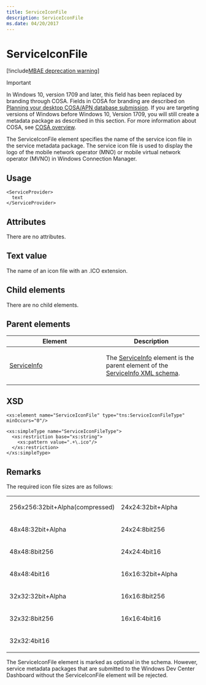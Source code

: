 ```yaml
---
title: ServiceIconFile
description: ServiceIconFile
ms.date: 04/20/2017
---
```


# ServiceIconFile

[!include[MBAE deprecation warning](../includes/mbae-deprecation-warning.md)]

> [!IMPORTANT]
> In Windows 10, version 1709 and later, this field has been replaced by branding through COSA. Fields in COSA for branding are described on [Planning your desktop COSA/APN database submission](planning-your-desktop-cosa-apn-database-submission.md). If you are targeting versions of Windows before Windows 10, Version 1709, you will still create a metadata package as described in this section. For more information about COSA, see [COSA overview](cosa-overview.md). 

The ServiceIconFile element specifies the name of the service icon file in the service metadata package. The service icon file is used to display the logo of the mobile network operator (MNO) or mobile virtual network operator (MVNO) in Windows Connection Manager.

## <span id="Usage"></span><span id="usage"></span><span id="USAGE"></span>Usage


``` syntax
<ServiceProvider>
  text
</ServiceProvider>
```

## <span id="Attributes"></span><span id="attributes"></span><span id="ATTRIBUTES"></span>Attributes


There are no attributes.

## <span id="Text_value"></span><span id="text_value"></span><span id="TEXT_VALUE"></span>Text value


The name of an icon file with an .ICO extension.

## <span id="Child_elements"></span><span id="child_elements"></span><span id="CHILD_ELEMENTS"></span>Child elements


There are no child elements.

## <span id="Parent_elements"></span><span id="parent_elements"></span><span id="PARENT_ELEMENTS"></span>Parent elements


<table>
<colgroup>
<col width="50%" />
<col width="50%" />
</colgroup>
<thead>
<tr class="header">
<th>Element</th>
<th>Description</th>
</tr>
</thead>
<tbody>
<tr class="odd">
<td><p><a href="serviceinfo.md" data-raw-source="[ServiceInfo](serviceinfo.md)">ServiceInfo</a></p></td>
<td><p>The <a href="serviceinfo.md" data-raw-source="[ServiceInfo](serviceinfo.md)">ServiceInfo</a> element is the parent element of the <a href="serviceinfo-xml-schema.md" data-raw-source="[ServiceInfo XML schema](serviceinfo-xml-schema.md)">ServiceInfo XML schema</a>.</p></td>
</tr>
</tbody>
</table>

 

## <span id="XSD"></span><span id="xsd"></span>XSD


``` syntax
<xs:element name="ServiceIconFile" type="tns:ServiceIconFileType" minOccurs="0"/>

<xs:simpleType name="ServiceIconFileType">
  <xs:restriction base="xs:string">
    <xs:pattern value=".+\.ico"/>
  </xs:restriction>
</xs:simpleType>
```

## <span id="Remarks"></span><span id="remarks"></span><span id="REMARKS"></span>Remarks


The required icon file sizes are as follows:

<table>
<colgroup>
<col width="50%" />
<col width="50%" />
</colgroup>
<tbody>
<tr class="odd">
<td><p>256x256:32bit+Alpha(compressed)</p></td>
<td><p>24x24:32bit+Alpha</p></td>
</tr>
<tr class="even">
<td><p>48x48:32bit+Alpha</p></td>
<td><p>24x24:8bit256</p></td>
</tr>
<tr class="odd">
<td><p>48x48:8bit256</p></td>
<td><p>24x24:4bit16</p></td>
</tr>
<tr class="even">
<td><p>48x48:4bit16</p></td>
<td><p>16x16:32bit+Alpha</p></td>
</tr>
<tr class="odd">
<td><p>32x32:32bit+Alpha</p></td>
<td><p>16x16:8bit256</p></td>
</tr>
<tr class="even">
<td><p>32x32:8bit256</p></td>
<td><p>16x16:4bit16</p></td>
</tr>
<tr class="odd">
<td><p>32x32:4bit16</p></td>
<td><p></p></td>
</tr>
</tbody>
</table>

 

The ServiceIconFile element is marked as optional in the schema. However, service metadata packages that are submitted to the Windows Dev Center Dashboard without the ServiceIconFile element will be rejected.

 

 





